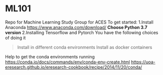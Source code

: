 # ML101
Repo for Machine Learning Study Group for ACES 
To get started:
1.Install Anaconda
https://www.anaconda.com/download/
**Choose Python 3.7 version**
2.Installing Tensorflow and Pytorch
You have the following choices of doing it
>Install in different conda environments
>Install as docker containers

Help to get the conda environments running
https://conda.io/docs/commands/env/conda-env-create.html
https://uoa-eresearch.github.io/eresearch-cookbook/recipe/2014/11/20/conda/


